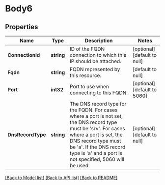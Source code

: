 # Body6

## Properties
Name | Type | Description | Notes
------------ | ------------- | ------------- | -------------
**ConnectionId** | **string** | ID of the FQDN connection to which this IP should be attached. | [optional] [default to null]
**Fqdn** | **string** | FQDN represented by this resource. | [default to null]
**Port** | **int32** | Port to use when connecting to this FQDN. | [optional] [default to 5060]
**DnsRecordType** | **string** | The DNS record type for the FQDN. For cases where a port is not set, the DNS record type must be &#x27;srv&#x27;. For cases where a port is set, the DNS record type must be &#x27;a&#x27;. If the DNS record type is &#x27;a&#x27; and a port is not specified, 5060 will be used. | [optional] [default to null]

[[Back to Model list]](../README.md#documentation-for-models) [[Back to API list]](../README.md#documentation-for-api-endpoints) [[Back to README]](../README.md)

